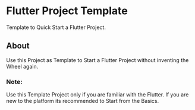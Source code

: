 # Flutter Project Template

Template to Quick Start a Flutter Project.

## About

Use this Project as Template to Start a Flutter Project without inventing the Wheel again.

### Note:

Use this Template Project only if you are familiar with the Flutter. If you are new to the platform its recommended to Start from the Basics.

